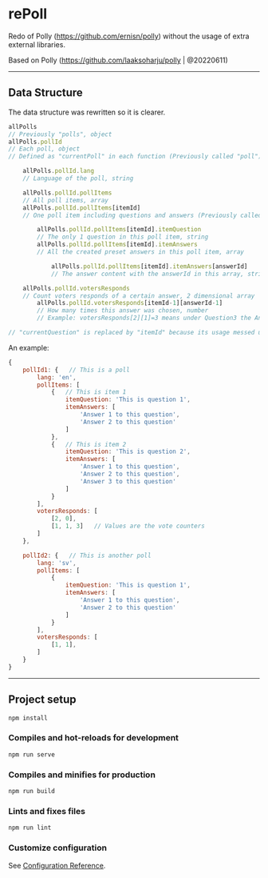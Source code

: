 # rePoll

Redo of Polly (https://github.com/ernisn/polly) without the usage of extra external libraries.

Based on Polly (https://github.com/laaksoharju/polly | @20220611)

---

## Data Structure

The data structure was rewritten so it is clearer.

```javascript
allPolls
// Previously "polls", object
allPolls.pollId
// Each poll, object
// Defined as "currentPoll" in each function (Previously called "poll")

	allPolls.pollId.lang
	// Language of the poll, string

	allPolls.pollId.pollItems
	// All poll items, array
	allPolls.pollId.pollItems[itemId]
	// One poll item including questions and answers (Previously called "question"), object

		allPolls.pollId.pollItems[itemId].itemQuestion
		// The only 1 question in this poll item, string
		allPolls.pollId.pollItems[itemId].itemAnswers
		// All the created preset answers in this poll item, array

			allPolls.pollId.pollItems[itemId].itemAnswers[answerId]
			// The answer content with the answerId in this array, string

	allPolls.pollId.votersResponds
	// Count voters responds of a certain answer, 2 dimensional array
		allPolls.pollId.votersResponds[itemId-1][answerId-1]
		// How many times this answer was chosen, number
		// Example: votersResponds[2][1]=3 means under Question3 the Answer2 is voted 3 times

// "currentQuestion" is replaced by "itemId" because its usage messed up the object hierarchy
```

An example:

```javascript
{
    pollId1: {   // This is a poll
        lang: 'en',
        pollItems: [
            {   // This is item 1
                itemQuestion: 'This is question 1',
                itemAnswers: [
                    'Answer 1 to this question',
                    'Answer 2 to this question'
                ]
            },
            {   // This is item 2
                itemQuestion: 'This is question 2',
                itemAnswers: [
                    'Answer 1 to this question',
                    'Answer 2 to this question',
                    'Answer 3 to this question'
                ]
            }
        ],
        votersResponds: [
            [2, 0],
            [1, 1, 3]   // Values are the vote counters
        ]
    },

    pollId2: {   // This is another poll
        lang: 'sv',
        pollItems: [
            {
                itemQuestion: 'This is question 1',
                itemAnswers: [
                    'Answer 1 to this question',
                    'Answer 2 to this question'
                ]
            }
        ],
        votersResponds: [
            [1, 1],
        ]
    }
}
```
---

## Project setup
```
npm install
```

### Compiles and hot-reloads for development
```
npm run serve
```

### Compiles and minifies for production
```
npm run build
```

### Lints and fixes files
```
npm run lint
```

### Customize configuration
See [Configuration Reference](https://cli.vuejs.org/config/).

